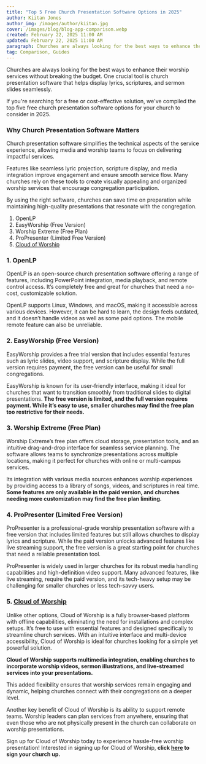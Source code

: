 ```yaml
---
title: "Top 5 Free Church Presentation Software Options in 2025"
author: Kiitan Jones
author_img: /images/author/kiitan.jpg
cover: /images/blog/blog-app-comparison.webp
created: February 22, 2025 11:00 AM
updated: February 22, 2025 11:00 AM
paragraph: Churches are always looking for the best ways to enhance their worship services without breaking the budget. One crucial tool is church presentation software that helps display lyrics, scriptures, and sermon slides seamlessly.
tag: Comparison, Guides
---
```


Churches are always looking for the best ways to enhance their worship services without breaking the budget. One crucial tool is church presentation software that helps display lyrics, scriptures, and sermon slides seamlessly.

If you're searching for a free or cost-effective solution, we've compiled the top five free church presentation software options for your church to consider in 2025.

### Why Church Presentation Software Matters

Church presentation software simplifies the technical aspects of the service experience, allowing media and worship teams to focus on delivering impactful services. 

Features like seamless lyric projection, scripture display, and media integration improve engagement and ensure smooth service flow. Many churches rely on these tools to create visually appealing and organized worship services that encourage congregation participation.

By using the right software, churches can save time on preparation while maintaining high-quality presentations that resonate with the congregation.

1. OpenLP
2. EasyWorship (Free Version)
3. Worship Extreme (Free Plan)
4. ProPresenter (Limited Free Version)
5. [Cloud of Worship](https://cloudofworship.com/)

### 1. OpenLP

OpenLP is an open-source church presentation software offering a range of features, including PowerPoint integration, media playback, and remote control access. It’s completely free and great for churches that need a no-cost, customizable solution. 

OpenLP supports Linux, Windows, and macOS, making it accessible across various devices. However, it can be hard to learn, the design feels outdated, and it doesn’t handle videos as well as some paid options. The mobile remote feature can also be unreliable.

### 2. EasyWorship (Free Version)

EasyWorship provides a free trial version that includes essential features such as lyric slides, video support, and scripture display. While the full version requires payment, the free version can be useful for small congregations. 

EasyWorship is known for its user-friendly interface, making it ideal for churches that want to transition smoothly from traditional slides to digital presentations. **The free version is limited, and the full version requires payment. While it’s easy to use, smaller churches may find the free plan too restrictive for their needs.**

### 3. Worship Extreme (Free Plan)

Worship Extreme’s free plan offers cloud storage, presentation tools, and an intuitive drag-and-drop interface for seamless service planning. The software allows teams to synchronize presentations across multiple locations, making it perfect for churches with online or multi-campus services. 

Its integration with various media sources enhances worship experiences by providing access to a library of songs, videos, and scriptures in real time. **Some features are only available in the paid version, and churches needing more customization may find the free plan limiting.**

### 4. ProPresenter (Limited Free Version)

ProPresenter is a professional-grade worship presentation software with a free version that includes limited features but still allows churches to display lyrics and scripture. While the paid version unlocks advanced features like live streaming support, the free version is a great starting point for churches that need a reliable presentation tool. 

ProPresenter is widely used in larger churches for its robust media handling capabilities and high-definition video support. Many advanced features, like live streaming, require the paid version, and its tech-heavy setup may be challenging for smaller churches or less tech-savvy users.

### 5. [Cloud of Worship](https://cloudofworship.com/)

Unlike other options, Cloud of Worship is a fully browser-based platform with offline capabilities, eliminating the need for installations and complex setups. It’s free to use with essential features and designed specifically to streamline church services. With an intuitive interface and multi-device accessibility, Cloud of Worship is ideal for churches looking for a simple yet powerful solution.

**Cloud of Worship supports multimedia integration, enabling churches to incorporate worship videos, sermon illustrations, and live-streamed services into your presentations.**

This added flexibility ensures that worship services remain engaging and dynamic, helping churches connect with their congregations on a deeper level.

Another key benefit of Cloud of Worship is its ability to support remote teams. Worship leaders can plan services from anywhere, ensuring that even those who are not physically present in the church can collaborate on worship presentations.

Sign up for Cloud of Worship today to experience hassle-free worship presentation! Interested in signing up for Cloud of Worship, **click [here](https://app.cloudofworship.com/signup) to sign your church up.**